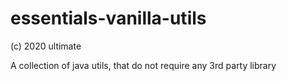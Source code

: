 # essentials-vanilla-utils

(c) 2020 ultimate

A collection of java utils, that do not require any 3rd party library

